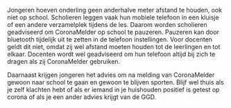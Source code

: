 Jongeren hoeven onderling geen anderhalve meter afstand te houden, ook niet op school. Scholieren leggen vaak hun mobiele telefoon in een kluisje of een andere verzamelplek tijdens de les. Daarom worden scholieren geadviseerd om CoronaMelder op school te pauzeren. Pauzeren kan door bluetooth tijdelijk uit te zetten in de telefoon instellingen. Voor docenten geldt dit niet, omdat zij wel afstand moeten houden tot de leerlingen en tot elkaar. Docenten wordt wel geadviseerd om hun telefoon altijd bij zich te dragen als zij CoronaMelder gebruiken.

Daarnaast krijgen jongeren het advies om na melding van CoronaMelder gewoon naar school te gaan en gewoon te blijven sporten. Blijf wel thuis als je zelf klachten hebt of als er iemand in je huishouden positief is getest op corona of als je een ander advies krijgt van de GGD.
